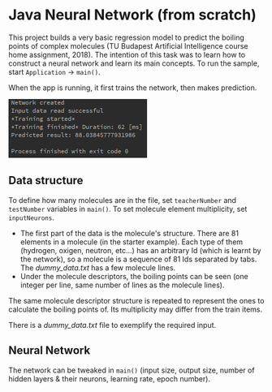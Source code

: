 # Java Neural Network (from scratch)



This project builds a very basic regression model to predict the boiling points of complex molecules (TU Budapest Artificial Intelligence course home assignment, 2018). The intention of this task was to learn how to construct a neural network and learn its main concepts. To run the sample, start `Application` -> `main()`.

When the app is running, it first trains the network, then makes prediction.

<img src="assets/output.PNG" style="zoom:100%;" />

## Data structure

To define how many molecules are in the file, set `teacherNumber` and `testNumber` variables in `main()`. To set molecule element multiplicity, set `inputNeurons`.

- The first part of the data is the molecule's structure. There are 81 elements in a molecule (in the starter example). Each type of them (hydrogen, oxigen, neutron, etc...) has an arbitrary Id (which is learnt by the network), so a molecule is a sequence of 81 Ids separated by tabs. The *dummy_data.txt* has a few molecule lines.
- Under the molecule descriptors, the boiling points can be seen (one integer per line, same number of lines as the molecule lines).

The same molecule descriptor structure is repeated to represent the ones to calculate the boiling points of. Its multiplicity may differ from the train items.

There is a *dummy_data.txt* file to exemplify the required input.



## Neural Network

The network can be tweaked in `main()` (input size, output size, number of hidden layers & their neurons, learning rate, epoch number).
